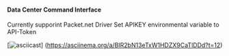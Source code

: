 #### Data Center Command Interface

Currently supporint Packet.net Driver
Set APIKEY environmental variable to API-Token


[![asciicast](https://asciinema.org/a/BIR2bN13eTxW1HDZX9CaTlDDd.svg)] (https://asciinema.org/a/BIR2bN13eTxW1HDZX9CaTlDDd?t=12)
